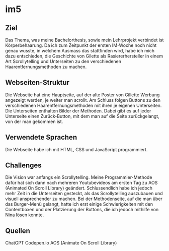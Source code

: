 # im5

## Ziel
Das Thema, was meine Bachelorthesis, sowie mein Lehrprojekt verbindet ist Körperbehaarung. Da ich zum Zeitpunkt der ersten IM-Woche noch nicht genau wusste, in welchem Ausmass das stattfinden wird, habe ich mich dazu entschieden, die Geschichte von Gilette als Rasiererhersteller in einem Art Scrollytelling und Unterseiten zu den verschiedenen Haarentfernungsmethoden zu machen. 

## Webseiten-Struktur
Die Webseite hat eine Hauptseite, auf der alte Poster von Gillette Werbung angezeigt werden, je weiter man scrollt. Am Schluss folgen Buttons zu den verschiedenen Haarentfernungsmethoden mit ihren je eigenen Unterseiten. Die Unterseiten enthalten Bilder der Methoden. Dabei gibt es auf jeder Unterseite einen Zurück-Button, mit dem man auf die Seite zurückgelangt, von der man gekommen ist. 

## Verwendete Sprachen
Die Webseite habe ich mit HTML, CSS und JavaScript programmiert. 

## Challenges
Die Vision war anfangs ein Scrollytelling. Meine Programmier-Methode dafür hat sich dann nach mehreren Youtubevideos am ersten Tag zu AOS (Animated On Scroll Library) geändert. Schlussendlich habe ich jedoch mehr Zeit in die Unterseiten gesteckt, als das Scrollytelling auszubauen und visuell ansprechender zu machen. Bei der Methodenseite, auf die man über das Burger-Menü gelangt, hatte ich erst einige Schwierigkeiten mit den Contentboxen und der Platzierung der Buttons, die ich jedoch mithilfe von Nina lösen konnte. 

## Quellen
ChatGPT 
Codepen.io 
AOS (Animate On Scroll Library)

